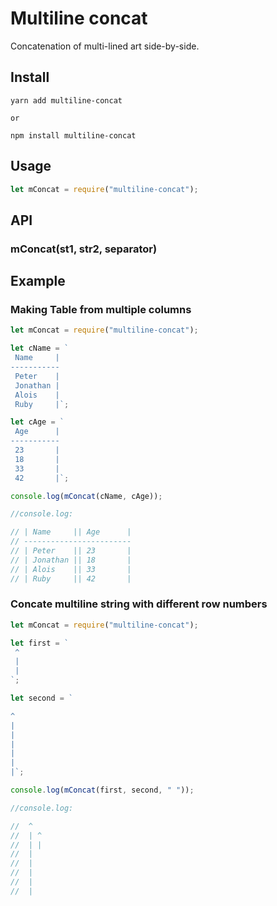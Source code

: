 # Multiline concat

Concatenation of multi-lined art side-by-side.

## Install

```shell
yarn add multiline-concat

or

npm install multiline-concat
```

## Usage

```js
let mConcat = require("multiline-concat");
```

## API

### mConcat(st1, str2, separator)

## Example

### Making Table from multiple columns

```js
let mConcat = require("multiline-concat");

let cName = `
 Name     |
-----------
 Peter    |
 Jonathan |
 Alois    |
 Ruby     |`;

let cAge = `
 Age      |
-----------
 23       |
 18       |
 33       |
 42       |`;

console.log(mConcat(cName, cAge));

//console.log:

// | Name     || Age      |
// ------------------------
// | Peter    || 23       |
// | Jonathan || 18       |
// | Alois    || 33       |
// | Ruby     || 42       |

```

### Concate multiline string with different row numbers

```js
let mConcat = require("multiline-concat");

let first = `
 ^
 |
 |
`;

let second = `

^
|
|
|
|
|
|`;

console.log(mConcat(first, second, " "));

//console.log:

//  ^ 
//  | ^
//  | |
//  |
//  |
//  |
//  |
//  |
```

